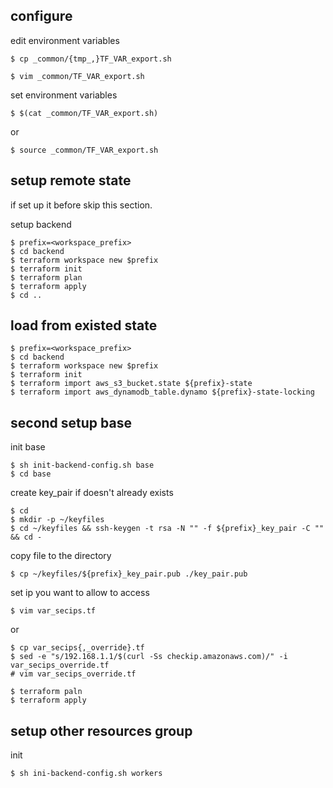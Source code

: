 ## configure
edit environment variables
```console
$ cp _common/{tmp_,}TF_VAR_export.sh
```

```console
$ vim _common/TF_VAR_export.sh
```


set environment variables
```console
$ $(cat _common/TF_VAR_export.sh)
```
or

```console
$ source _common/TF_VAR_export.sh
```


## setup remote state

if set up it before skip this section.  

setup backend
```
$ prefix=<workspace_prefix>
$ cd backend
$ terraform workspace new $prefix
$ terraform init
$ terraform plan
$ terraform apply
$ cd ..
```
## load from existed state

```console
$ prefix=<workspace_prefix>
$ cd backend
$ terraform workspace new $prefix
$ terraform init
$ terraform import aws_s3_bucket.state ${prefix}-state
$ terraform import aws_dynamodb_table.dynamo ${prefix}-state-locking
```
## second setup base 

init base
```console
$ sh init-backend-config.sh base
$ cd base
```

create key_pair if doesn't already exists
```console 
$ cd
$ mkdir -p ~/keyfiles 
$ cd ~/keyfiles && ssh-keygen -t rsa -N "" -f ${prefix}_key_pair -C "" && cd -
```
copy file to the directory
```console
$ cp ~/keyfiles/${prefix}_key_pair.pub ./key_pair.pub
```

set ip you want to allow to access
```console
$ vim var_secips.tf
```
or

```console
$ cp var_secips{,_override}.tf
$ sed -e "s/192.168.1.1/$(curl -Ss checkip.amazonaws.com)/" -i var_secips_override.tf
# vim var_secips_override.tf
```


```console
$ terraform paln
$ terraform apply
```

## setup other resources group

init
```
$ sh ini-backend-config.sh workers
```
